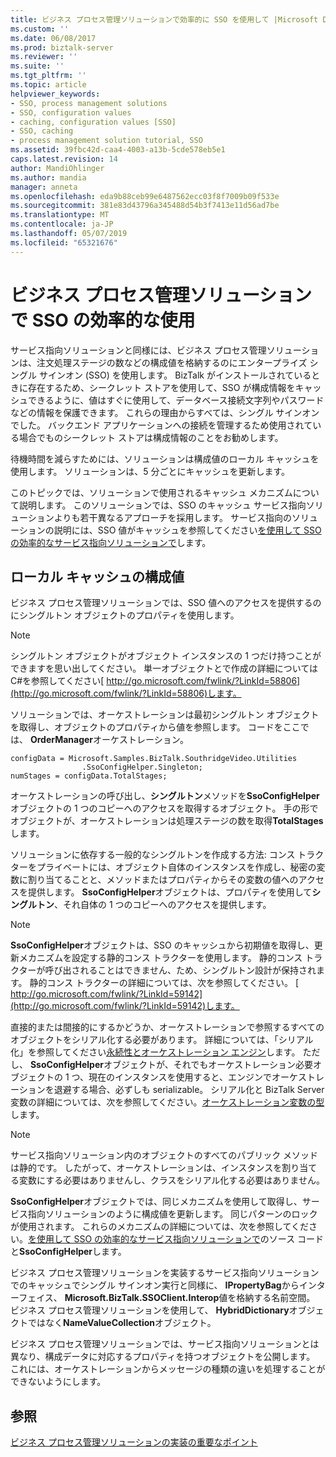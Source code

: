 ```yaml
---
title: ビジネス プロセス管理ソリューションで効率的に SSO を使用して |Microsoft Docs
ms.custom: ''
ms.date: 06/08/2017
ms.prod: biztalk-server
ms.reviewer: ''
ms.suite: ''
ms.tgt_pltfrm: ''
ms.topic: article
helpviewer_keywords:
- SSO, process management solutions
- SSO, configuration values
- caching, configuration values [SSO]
- SSO, caching
- process management solution tutorial, SSO
ms.assetid: 39fbc42d-caa4-4003-a13b-5cde578eb5e1
caps.latest.revision: 14
author: MandiOhlinger
ms.author: mandia
manager: anneta
ms.openlocfilehash: eda9b88ceb99e6487562ecc03f8f7009b09f533e
ms.sourcegitcommit: 381e83d43796a345488d54b3f7413e11d56ad7be
ms.translationtype: MT
ms.contentlocale: ja-JP
ms.lasthandoff: 05/07/2019
ms.locfileid: "65321676"
---
```

# <a name="using-sso-efficiently-in-the-business-process-management-solution"></a>ビジネス プロセス管理ソリューションで SSO の効率的な使用
サービス指向ソリューションと同様には、ビジネス プロセス管理ソリューションは、注文処理ステージの数などの構成値を格納するのにエンタープライズ シングル サインオン (SSO) を使用します。 BizTalk がインストールされているときに存在するため、シークレット ストアを使用して、SSO が構成情報をキャッシュできるように、値はすぐに使用して、データベース接続文字列やパスワードなどの情報を保護できます。 これらの理由からすべては、シングル サインオンでした。 バックエンド アプリケーションへの接続を管理するため使用されている場合でものシークレット ストアは構成情報のことをお勧めします。  
  
 待機時間を減らすためには、ソリューションは構成値のローカル キャッシュを使用します。 ソリューションは、5 分ごとにキャッシュを更新します。  
  
 このトピックでは、ソリューションで使用されるキャッシュ メカニズムについて説明します。 このソリューションでは、SSO のキャッシュ サービス指向ソリューションよりも若干異なるアプローチを採用します。 サービス指向のソリューションの説明には、SSO 値がキャッシュを参照してください[を使用して SSO の効率的なサービス指向ソリューションで](../core/using-sso-efficiently-in-the-service-oriented-solution.md)します。  
  
## <a name="caching-configuration-values-locally"></a>ローカル キャッシュの構成値  
 ビジネス プロセス管理ソリューションでは、SSO 値へのアクセスを提供するのにシングルトン オブジェクトのプロパティを使用します。  
  
> [!NOTE]
>  シングルトン オブジェクトがオブジェクト インスタンスの 1 つだけ持つことができますを思い出してください。 単一オブジェクトとで作成の詳細についてはC#を参照してください[ http://go.microsoft.com/fwlink/?LinkId=58806](http://go.microsoft.com/fwlink/?LinkId=58806)します。  
  
 ソリューションでは、オーケストレーションは最初シングルトン オブジェクトを取得し、オブジェクトのプロパティから値を参照します。 コードをここでは、 **OrderManager**オーケストレーション。  
  
```  
configData = Microsoft.Samples.BizTalk.SouthridgeVideo.Utilities  
                .SsoConfigHelper.Singleton;  
numStages = configData.TotalStages;  
```  
  
 オーケストレーションの呼び出し、**シングルトン**メソッドを**SsoConfigHelper**オブジェクトの 1 つのコピーへのアクセスを取得するオブジェクト。 手の形でオブジェクトが、オーケストレーションは処理ステージの数を取得**TotalStages**します。  
  
 ソリューションに依存する一般的なシングルトンを作成する方法: コンス トラクターをプライベートには、オブジェクト自体のインスタンスを作成し、秘密の変数に割り当てることと、メソッドまたはプロパティからその変数の値へのアクセスを提供します。 **SsoConfigHelper**オブジェクトは、プロパティを使用して**シングルトン**、それ自体の 1 つのコピーへのアクセスを提供します。  
  
> [!NOTE]
>  **SsoConfigHelper**オブジェクトは、SSO のキャッシュから初期値を取得し、更新メカニズムを設定する静的コンス トラクターを使用します。 静的コンス トラクターが呼び出されることはできません、ため、シングルトン設計が保持されます。 静的コンス トラクターの詳細については、次を参照してください。 [ http://go.microsoft.com/fwlink/?LinkId=59142](http://go.microsoft.com/fwlink/?LinkId=59142)します。  
  
 直接的または間接的にするかどうか、オーケストレーションで参照するすべてのオブジェクトをシリアル化する必要があります。 詳細については、「シリアル化」を参照してください[永続性とオーケストレーション エンジン](../core/persistence-and-the-orchestration-engine.md)します。 ただし、 **SsoConfigHelper**オブジェクトが、それでもオーケストレーション必要オブジェクトの 1 つ、現在のインスタンスを使用すると、エンジンでオーケストレーションを退避する場合、必ずしも serializable。 シリアル化と BizTalk Server 変数の詳細については、次を参照してください。[オーケストレーション変数の型](../core/orchestration-variable-types.md)します。  
  
> [!NOTE]
>  サービス指向ソリューション内のオブジェクトのすべてのパブリック メソッドは静的です。 したがって、オーケストレーションは、インスタンスを割り当てる変数にする必要はありませんし、クラスをシリアル化する必要はありません。  
  
 **SsoConfigHelper**オブジェクトでは、同じメカニズムを使用して取得し、サービス指向ソリューションのように構成値を更新します。 同じパターンのロックが使用されます。 これらのメカニズムの詳細については、次を参照してください。[を使用して SSO の効率的なサービス指向ソリューションで](../core/using-sso-efficiently-in-the-service-oriented-solution.md)のソース コードと**SsoConfigHelper**します。  
  
 ビジネス プロセス管理ソリューションを実装するサービス指向ソリューションでのキャッシュでシングル サインオン実行と同様に、 **IPropertyBag**からインターフェイス、 **Microsoft.BizTalk.SSOClient.Interop**値を格納する名前空間。 ビジネス プロセス管理ソリューションを使用して、 **HybridDictionary**オブジェクトではなく**NameValueCollection**オブジェクト。  
  
 ビジネス プロセス管理ソリューションでは、サービス指向ソリューションとは異なり、構成データに対応するプロパティを持つオブジェクトを公開します。 これには、オーケストレーションからメッセージの種類の違いを処理することができないようにします。  
  
## <a name="see-also"></a>参照  
 [ビジネス プロセス管理ソリューションの実装の重要なポイント](../core/implementation-highlights-of-the-business-process-management-solution.md)